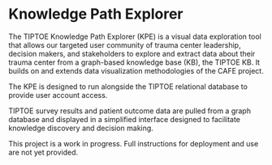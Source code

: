 # Knowledge Path Explorer
The TIPTOE Knowledge Path Explorer (KPE) is a visual data exploration tool that allows our
targeted user community of trauma center leadership, decision makers, and stakeholders to explore and
extract data about their trauma center from a graph-based knowledge base (KB), the TIPTOE KB. It builds on
and extends data visualization methodologies of the CAFE project. 

The KPE is designed to run alongside the TIPTOE relational database to provide user account access.

TIPTOE survey results and patient outcome data are pulled from a graph database and displayed in a simplified interface designed to facilitate knowledge discovery and decision making.

This project is a work in progress.  Full instructions for deployment and use are not yet provided.
